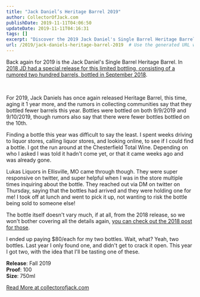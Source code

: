 ```yaml
---
title: "Jack Daniel’s Heritage Barrel 2019"
author: CollectorOfJack.com
publishDate: 2019-11-11T04:06:50
updateDate: 2019-11-11T04:16:31
tags: []
excerpt: "Discover the 2019 Jack Daniel's Single Barrel Heritage Barrel release with enhanced aging. Learn how this limited bottling is making a mark in collectors' circles."
url: /2019/jack-daniels-heritage-barrel-2019  # Use the generated URL with year
---
```

<p>Back again for 2019 is the Jack Daniel's Single Barrel Heritage Barrel. In <a href="https://collectorofjack.com/HeritageBarrel" target="_blank">2018 JD had a special release for this limited bottling, consisting of a rumored two hundred barrels, bottled in September 2018</a>.</p>  <p>&nbsp;</p>  <p>For 2019, Jack Daniels has once again released Heritage Barrel, this time, aging it 1 year more, and the rumors in collecting communities say that they bottled fewer barrels this year. Bottles were bottled on both 9/9/2019 and 9/10/2019, though rumors also say that there were fewer bottles bottled on the 10th.</p>  <p>Finding a bottle this year was difficult to say the least. I spent weeks driving to liquor stores, calling liquor stores, and looking online, to see if I could find a bottle. I got the run around at the Chesterfield Total Wine. Depending on who I asked I was told it hadn't come yet, or that it came weeks ago and was already gone.</p>  <p>Lukas Liquors in Ellisville, MO came through though. They were super responsive on twitter, and super helpful when I was in the store multiple times inquiring about the bottle. They reached out via DM on twitter on Thursday, saying that the bottles had arrived and they were holding one for me! I took off at lunch and went to pick it up, not wanting to risk the bottle being sold to someone else!</p>  <p>The bottle itself doesn't vary much, if at all, from the 2018 release, so we won't bother covering all the details again, <a href="https://collectorofjack.com/HeritageBarrel" target="_blank">you can check out the 2018 post for those</a>.</p>  <p>I ended up paying $80/each for my two bottles. Wait, what? Yeah, two bottles. Last year I only found one, and didn't get to crack it open. This year I got two, with the idea that I'll be tasting one of these.</p>  <p><strong>Release</strong>: Fall 2019<br /> <strong>Proof</strong>: 100<br /> <strong>Size</strong>: 750ml</p>  <a href="https://collectorofjack.com/HeritageBarrel2019">Read More at collectorofjack.com</a>


